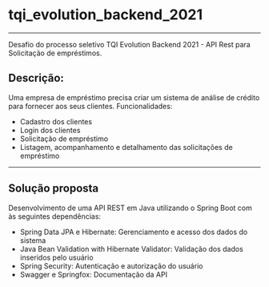 # tqi_evolution_backend_2021
***
Desafio do processo seletivo TQI Evolution Backend 2021 - API Rest para Solicitação de empréstimos.


## Descrição:


Uma empresa de empréstimo precisa criar um sistema de análise de crédito para fornecer aos seus clientes.
Funcionalidades:
- Cadastro dos clientes
- Login dos clientes
- Solicitação de empréstimo
- Listagem, acompanhamento e detalhamento das solicitações de empréstimo
***
## Solução proposta

Desenvolvimento de uma API REST em Java utilizando o Spring Boot com às seguintes dependências:
- Spring Data JPA e Hibernate: Gerenciamento e acesso dos dados do sistema
- Java Bean Validation with Hibernate Validator: Validação dos dados inseridos pelo usuário
- Spring Security: Autenticação e autorização do usuário
- Swagger e Springfox: Documentação da API
